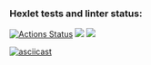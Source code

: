 ### Hexlet tests and linter status:
[![Actions Status](https://github.com/korolev/frontend-project-44/workflows/hexlet-check/badge.svg)](https://github.com/korolev/frontend-project-44/actions)
<a href="https://codeclimate.com/github/korolev/frontend-project-44/maintainability"><img src="https://api.codeclimate.com/v1/badges/d0363ab26ee825b7cecd/maintainability" /></a>
<a href="https://codeclimate.com/github/korolev/frontend-project-44/test_coverage"><img src="https://api.codeclimate.com/v1/badges/d0363ab26ee825b7cecd/test_coverage" /></a>

[![asciicast](https://asciinema.org/a/VVLE8pkhhSO7tmgectA9aPt96.svg)](https://asciinema.org/a/VVLE8pkhhSO7tmgectA9aPt96)
